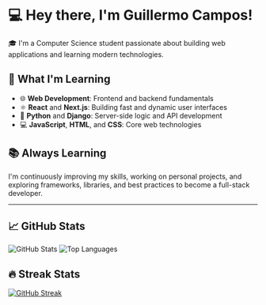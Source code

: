 # 💻 Hey there, I'm Guillermo Campos!

🎓 I'm a Computer Science student passionate about building web applications and learning modern technologies.

## 🚀 What I'm Learning

- 🌐 **Web Development**: Frontend and backend fundamentals  
- ⚛️ **React** and **Next.js**: Building fast and dynamic user interfaces  
- 🐍 **Python** and **Django**: Server-side logic and API development  
- 💻 **JavaScript**, **HTML**, and **CSS**: Core web technologies

## 📚 Always Learning

I'm continuously improving my skills, working on personal projects, and exploring frameworks, libraries, and best practices to become a full-stack developer.

---

## 📈 GitHub Stats

![GitHub Stats](https://github-readme-stats.vercel.app/api?username=Meitos24&show_icons=true&theme=radical)
![Top Languages](https://github-readme-stats.vercel.app/api/top-langs/?username=Meitos24&layout=compact&theme=radical)

## 🔥 Streak Stats

[![GitHub Streak](https://github-readme-streak-stats.herokuapp.com?user=Meitos24&theme=radical&hide_border=true)](https://git.io/streak-stats)
